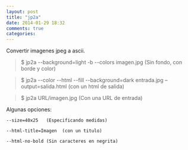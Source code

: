 ```yaml
---
layout: post
title: "jp2a"
date: 2014-01-29 18:32
comments: true
categories: 
---
```

Convertir imagenes jpeg a ascii.

>$ jp2a --background=light -b --colors imagen.jpg  (Sin fondo, con borde y color)

>$ jp2a --color --html --fill --background=dark entrada.jpg –output=salida.html (con un html de salida)

>$ jp2a URL/imagen.jpg  (Con una URL de entrada) 

Algunas opciones:

	--size=40x25   (Especificando medidas)

	--html-title=Imagen  (con un titulo)

	--html-no-bold (Sin caracteres en negrita)


